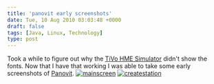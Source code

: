 ```yaml
---
title: 'panovit early screenshots'
date: Tue, 10 Aug 2010 03:03:48 +0000
draft: false
tags: [Java, Linux, Technology]
type: post
---
```


Took a while to figure out why the [TiVo HME Simulator](http://tivohme.sourceforge.net/) didn't show the fonts. Now that I have that working I was able to take some early screenshots of [Panovit](http://github.com/jmrodri/panovit/). [![](http://zeusville.files.wordpress.com/2010/08/mainscreen.png "mainscreen")](http://zeusville.files.wordpress.com/2010/08/mainscreen.png) [![](http://zeusville.files.wordpress.com/2010/08/createstation.png "createstation")](http://zeusville.files.wordpress.com/2010/08/createstation.png)